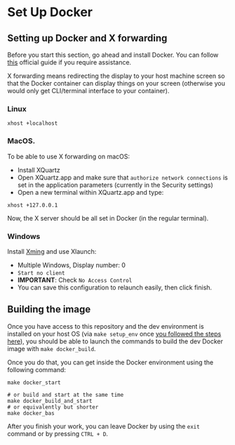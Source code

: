 # Set Up Docker

## Setting up Docker and X forwarding

Before you start this section, go ahead and install Docker. You can follow [this](https://docs.docker.com/engine/install/) official guide if you require assistance.

X forwarding means redirecting the display to your host machine screen so that the Docker container can display things on your screen (otherwise you would only get CLI/terminal interface to your container).

### Linux

```shell
xhost +localhost
```

### MacOS.

To be able to use X forwarding on macOS:

- Install XQuartz
- Open XQuartz.app and make sure that `authorize network connections` is set in the application parameters (currently in the Security settings)
- Open a new terminal within XQuartz.app and type:

```shell
xhost +127.0.0.1
```

Now, the X server should be all set in Docker (in the regular terminal).

### Windows

Install [Xming](https://sourceforge.net/projects/xming/) and use Xlaunch:

- Multiple Windows, Display number: 0
- `Start no client`
- **IMPORTANT**: Check `No Access Control`
- You can save this configuration to relaunch easily, then click finish.

## Building the image

Once you have access to this repository and the dev environment is installed on your host OS (via `make setup_env` once [you followed the steps here](../../dev/howto/project_setup.md)), you should be able to launch the commands to build the dev Docker image with `make docker_build`.

Once you do that, you can get inside the Docker environment using the following command:

```shell
make docker_start

# or build and start at the same time
make docker_build_and_start
# or equivalently but shorter
make docker_bas
```

After you finish your work, you can leave Docker by using the `exit` command or by pressing `CTRL + D`.
